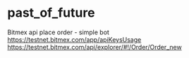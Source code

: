 # past_of_future
Bitmex api place order - simple bot
https://testnet.bitmex.com/app/apiKeysUsage
https://testnet.bitmex.com/api/explorer/#!/Order/Order_new
